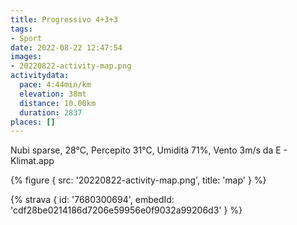 ```yaml
---
title: Progressivo 4+3+3
tags:
- Sport
date: 2022-08-22 12:47:54
images:
- 20220822-activity-map.png
activitydata:
  pace: 4:44min/km
  elevation: 38mt
  distance: 10.00km
  duration: 2837
places: []
---
```


Nubi sparse, 28°C, Percepito 31°C, Umidità 71%, Vento 3m/s da E - Klimat.app

<!--more-->




{% figure { src: '20220822-activity-map.png', title: 'map' } %}


{% strava { id: '7680300694', embedId: 'cdf28be0214186d7206e59956e0f9032a99206d3' } %}